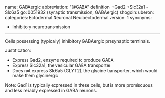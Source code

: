 name: GABAergic
abbreviation: "@GABA"
definition: +Gad2 +Slc32a1 -Slc6a5
go: 0051932 (synaptic transmission, GABAergic)
shogoin: 
uberon: 
categories: Ectodermal Neuronal Neuroectodermal
version: 1
synonyms:
- Inhibitory neurotransmission
---

Cells possessing (typically) inhibitory GABAergic presynaptic terminals. 

Justification:

* Express Gad2, enzyme required to produce GABA
* Express Slc32a1, the vesicular GABA transporter
* Does not express Slc6a5 (GLYT2), the glycine transporter, which would make them glycinergic

Note: Gad1 is typically expressed in these cells, but is more promiscuous and less reliably expressed in GABA neurons.
